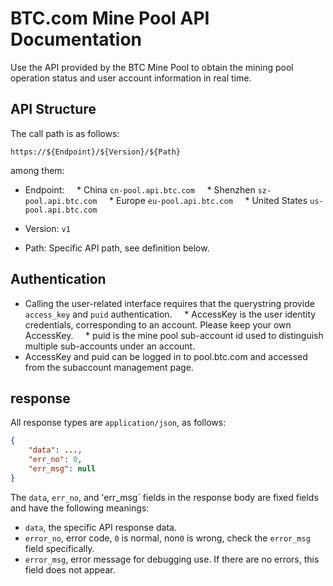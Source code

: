 # BTC.com Mine Pool API Documentation

Use the API provided by the BTC Mine Pool to obtain the mining pool operation status and user account information in real time.

## API Structure

The call path is as follows:

`https://${Endpoint}/${Version}/${Path}`

among them:

* Endpoint:
    * China `cn-pool.api.btc.com`
    * Shenzhen `sz-pool.api.btc.com`
    * Europe `eu-pool.api.btc.com`
    * United States `us-pool.api.btc.com`

* Version: `v1`
* Path: Specific API path, see definition below.

## Authentication
* Calling the user-related interface requires that the querystring provide `access_key` and `puid` authentication.
    * AccessKey is the user identity credentials, corresponding to an account. Please keep your own AccessKey.
    * puid is the mine pool sub-account id used to distinguish multiple sub-accounts under an account.
* AccessKey and puid can be logged in to pool.btc.com and accessed from the subaccount management page.

## response

All response types are `application/json`, as follows:

``` json
{
    "data": ...,
    "err_no": 0,
    "err_msg": null
}
```

The `data`, `err_no`, and ʻerr_msg` fields in the response body are fixed fields and have the following meanings:
* `data`, the specific API response data.
* `error_no`, error code, `0` is normal, non`0` is wrong, check the `error_msg` field specifically.
* `error_msg`, error message for debugging use. If there are no errors, this field does not appear.